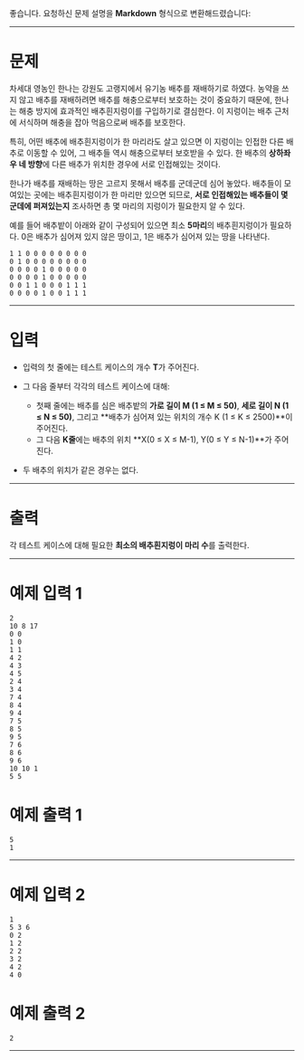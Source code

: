 좋습니다. 요청하신 문제 설명을 **Markdown** 형식으로 변환해드렸습니다:

---

# 문제

차세대 영농인 한나는 강원도 고랭지에서 유기농 배추를 재배하기로 하였다. 농약을 쓰지 않고 배추를 재배하려면 배추를 해충으로부터 보호하는 것이 중요하기 때문에, 한나는 해충 방지에 효과적인 배추흰지렁이를 구입하기로 결심한다. 이 지렁이는 배추 근처에 서식하며 해충을 잡아 먹음으로써 배추를 보호한다.

특히, 어떤 배추에 배추흰지렁이가 한 마리라도 살고 있으면 이 지렁이는 인접한 다른 배추로 이동할 수 있어, 그 배추들 역시 해충으로부터 보호받을 수 있다.
한 배추의 **상하좌우 네 방향**에 다른 배추가 위치한 경우에 서로 인접해있는 것이다.

한나가 배추를 재배하는 땅은 고르지 못해서 배추를 군데군데 심어 놓았다. 배추들이 모여있는 곳에는 배추흰지렁이가 한 마리만 있으면 되므로, **서로 인접해있는 배추들이 몇 군데에 퍼져있는지** 조사하면 총 몇 마리의 지렁이가 필요한지 알 수 있다.

예를 들어 배추밭이 아래와 같이 구성되어 있으면 최소 **5마리**의 배추흰지렁이가 필요하다.
0은 배추가 심어져 있지 않은 땅이고, 1은 배추가 심어져 있는 땅을 나타낸다.

```
1 1 0 0 0 0 0 0 0 0
0 1 0 0 0 0 0 0 0 0
0 0 0 0 1 0 0 0 0 0
0 0 0 0 1 0 0 0 0 0
0 0 1 1 0 0 0 1 1 1
0 0 0 0 1 0 0 1 1 1
```

---

# 입력

* 입력의 첫 줄에는 테스트 케이스의 개수 **T**가 주어진다.
* 그 다음 줄부터 각각의 테스트 케이스에 대해:

  * 첫째 줄에는 배추를 심은 배추밭의 **가로 길이 M (1 ≤ M ≤ 50)**,
    **세로 길이 N (1 ≤ N ≤ 50)**,
    그리고 \*\*배추가 심어져 있는 위치의 개수 K (1 ≤ K ≤ 2500)\*\*이 주어진다.
  * 그 다음 **K줄**에는 배추의 위치 \*\*X(0 ≤ X ≤ M-1), Y(0 ≤ Y ≤ N-1)\*\*가 주어진다.
* 두 배추의 위치가 같은 경우는 없다.

---

# 출력

각 테스트 케이스에 대해 필요한 **최소의 배추흰지렁이 마리 수**를 출력한다.

---

# 예제 입력 1

```
2
10 8 17
0 0
1 0
1 1
4 2
4 3
4 5
2 4
3 4
7 4
8 4
9 4
7 5
8 5
9 5
7 6
8 6
9 6
10 10 1
5 5
```

# 예제 출력 1

```
5
1
```

---

# 예제 입력 2

```
1
5 3 6
0 2
1 2
2 2
3 2
4 2
4 0
```

# 예제 출력 2

```
2
```

---
